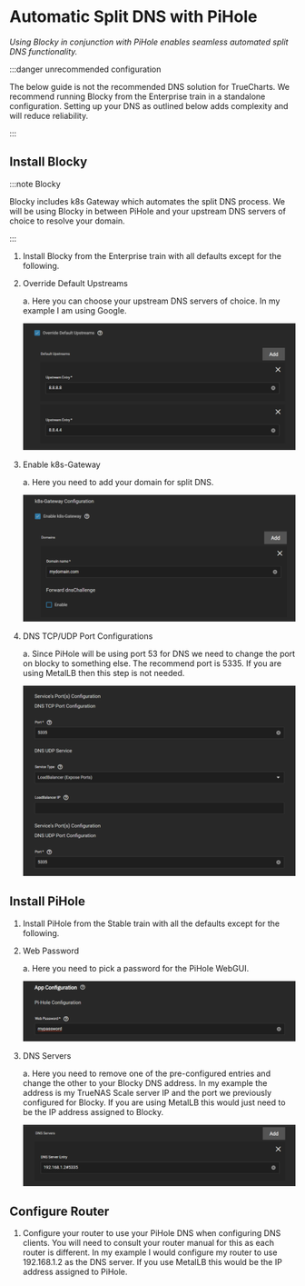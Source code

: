 # Automatic Split DNS with PiHole

*Using Blocky in conjunction with PiHole enables seamless automated split DNS functionality.*

:::danger unrecommended configuration

The below guide is not the recommended DNS solution for TrueCharts. We recommend running Blocky from the Enterprise train in a standalone configuration. Setting up your DNS as outlined below adds complexity and will reduce reliability.

:::

## Install Blocky

:::note Blocky

Blocky includes k8s Gateway which automates the split DNS process. We will be using Blocky in between PiHole and your upstream DNS servers of choice to resolve your domain.

:::

1. Install Blocky from the Enterprise train with all defaults except for the following.

2. Override Default Upstreams

   a. Here you can choose your upstream DNS servers of choice. In my example I am using Google.

   ![blocky-upstream](./img/blocky-upstream.png)

3. Enable k8s-Gateway

   a. Here you need to add your domain for split DNS.

   ![k8s-gateway](./img/blocky-k8s-gateway.png)

4. DNS TCP/UDP Port Configurations

   a. Since PiHole will be using port 53 for DNS we need to change the port on blocky to something else. The recommend port is 5335. If you are using MetalLB then this step is not needed.

   ![blocky-dns-ports](./img/blocky-dns-ports.png)

## Install PiHole

1. Install PiHole from the Stable train with all the defaults except for the following.

2. Web Password

   a. Here you need to pick a password for the PiHole WebGUI.

   ![pihole-password](./img/pihole-password.png)

3. DNS Servers

   a. Here you need to remove one of the pre-configured entries and change the other to your Blocky DNS address. In my example the address is my TrueNAS Scale server IP and the port we previously configured for Blocky. If you are using MetalLB this would just need to be the IP address assigned to Blocky.

   ![pihole-blocky-dns](./img/pihole-blocky-dns.png)

## Configure Router

1. Configure your router to use your PiHole DNS when configuring DNS clients. You will need to consult your router manual for this as each router is different. In my example I would configure my router to use 192.168.1.2 as the DNS server. If you use MetalLB this would be the IP address assigned to PiHole.
